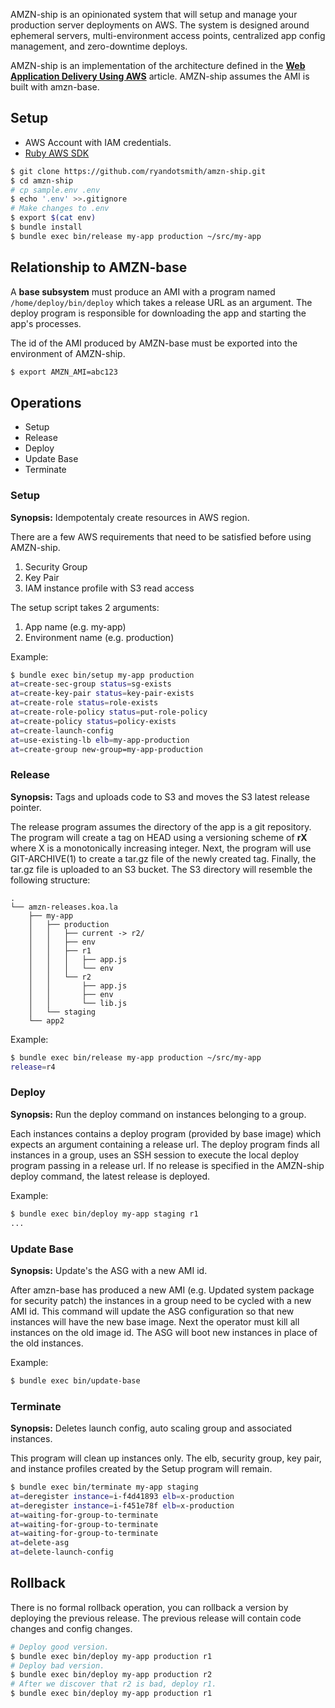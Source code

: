 AMZN-ship is an opinionated system that will setup and manage your production server deployments on AWS. The system is designed around ephemeral servers, multi-environment access points, centralized app config management, and zero-downtime deploys.

AMZN-ship is an implementation of the architecture defined in the [**Web Application Delivery Using AWS**](http://bit.ly/1axWLBn) article. AMZN-ship assumes the AMI is built with amzn-base.

## Setup

* AWS Account with IAM credentials.
* [Ruby AWS SDK](http://docs.aws.amazon.com/AWSRubySDK/latest/frames.html)

```bash
$ git clone https://github.com/ryandotsmith/amzn-ship.git
$ cd amzn-ship
# cp sample.env .env
$ echo '.env' >>.gitignore
# Make changes to .env
$ export $(cat env)
$ bundle install
$ bundle exec bin/release my-app production ~/src/my-app
```

## Relationship to AMZN-base
A **base subsystem** must produce an AMI with a program named `/home/deploy/bin/deploy` which takes a release URL as an argument. The deploy program is responsible for downloading the app and starting the app's processes.

The id of the AMI produced by AMZN-base must be exported into the environment of AMZN-ship.

```bash
$ export AMZN_AMI=abc123
```

## Operations

* Setup
* Release
* Deploy
* Update Base
* Terminate

### Setup
**Synopsis:** Idempotentaly create resources in AWS region.

There are a few AWS requirements that need to be satisfied before using AMZN-ship.

1. Security Group
2. Key Pair
3. IAM instance profile with S3 read access

The setup script takes 2 arguments:

1. App name (e.g. my-app)
2. Environment name (e.g. production)

Example:

```bash
$ bundle exec bin/setup my-app production
at=create-sec-group status=sg-exists
at=create-key-pair status=key-pair-exists
at=create-role status=role-exists
at=create-role-policy status=put-role-policy
at=create-policy status=policy-exists
at=create-launch-config
at=use-existing-lb elb=my-app-production
at=create-group new-group=my-app-production
```

### Release
**Synopsis:** Tags and uploads code to S3 and moves the S3 latest release pointer.

The release program assumes the directory of the app is a git repository. The program will create a tag on HEAD using a versioning scheme of **rX** where X is a monotonically increasing integer. Next, the program will use GIT-ARCHIVE(1) to create a tar.gz file of the newly created tag. Finally, the tar.gz file is uploaded to an S3 bucket. The S3 directory will resemble the following structure:

```
.
└── amzn-releases.koa.la
    ├── my-app
    │   ├── production
    │   │   ├── current -> r2/
    │   │   ├── env
    │   │   ├── r1
    │   │   │   ├── app.js
    │   │   │   └── env
    │   │   └── r2
    │   │       ├── app.js
    │   │       ├── env
    │   │       └── lib.js
    │   └── staging
    └── app2
```

Example:

```bash
$ bundle exec bin/release my-app production ~/src/my-app
release=r4
```

### Deploy
**Synopsis:** Run the deploy command on instances belonging to a group.

Each instances contains a deploy program (provided by base image) which expects an argument containing a release url. The deploy program finds all instances in a group, uses an SSH session to execute the local deploy program passing in a release url. If no release is specified in the AMZN-ship deploy command, the latest release is deployed.

Example:
```bash
$ bundle exec bin/deploy my-app staging r1
...
```

### Update Base
**Synopsis:** Update's the ASG with a new AMI id.

After amzn-base has produced a new AMI (e.g. Updated system package for security patch) the instances in a group need to be cycled with a new AMI id. This command will update the ASG configuration so that new instances will have the new base image. Next the operator must kill all instances on the old image id. The ASG will boot new instances in place of the old instances.

Example:
```bash
$ bundle exec bin/update-base
```

### Terminate
**Synopsis:** Deletes launch config, auto scaling group and associated instances.

This program will clean up instances only. The elb, security group, key pair, and instance profiles created by the Setup program will remain.

```bash
$ bundle exec bin/terminate my-app staging
at=deregister instance=i-f4d41893 elb=x-production
at=deregister instance=i-f451e78f elb=x-production
at=waiting-for-group-to-terminate
at=waiting-for-group-to-terminate
at=waiting-for-group-to-terminate
at=delete-asg
at=delete-launch-config
```

## Rollback

There is no formal rollback operation, you can rollback a version by deploying the previous release. The previous release will contain code changes and config changes.

```bash
# Deploy good version.
$ bundle exec bin/deploy my-app production r1
# Deploy bad version.
$ bundle exec bin/deploy my-app production r2
# After we discover that r2 is bad, deploy r1.
$ bundle exec bin/deploy my-app production r1
```
